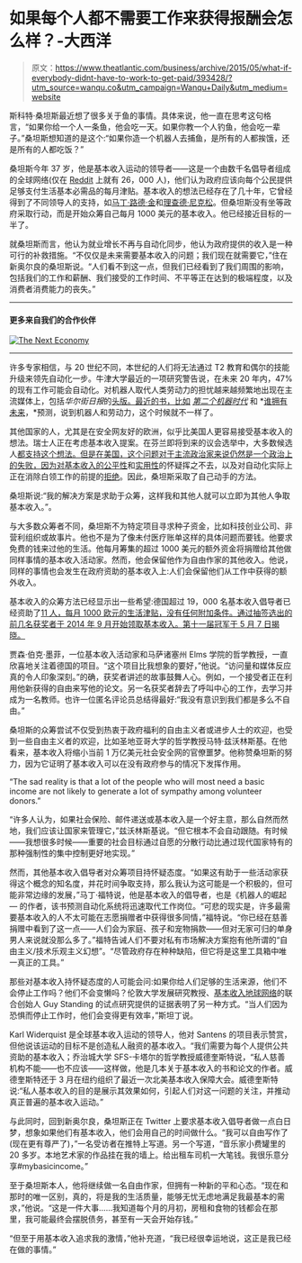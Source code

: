 # 如果每个人都不需要工作来获得报酬会怎么样？-大西洋

> 原文：<https://www.theatlantic.com/business/archive/2015/05/what-if-everybody-didnt-have-to-work-to-get-paid/393428/?utm_source=wanqu.co&utm_campaign=Wanqu+Daily&utm_medium=website>



斯科特·桑坦斯最近想了很多关于鱼的事情。具体来说，他一直在思考这句格言，“如果你给一个人一条鱼，他会吃一天。如果你教一个人钓鱼，他会吃一辈子。”桑坦斯想知道的是这个:“如果你造一个机器人去捕鱼，是所有的人都挨饿，还是所有的人都吃饭？”

桑坦斯今年 37 岁，他是基本收入运动的领导者——这是一个由数千名倡导者组成的全球网络(仅在 [Reddit](http://www.reddit.com/r/BasicIncome/) 上就有 26，000 人)，他们认为政府应该向每个公民提供足够支付生活基本必需品的每月津贴。基本收入的想法已经存在了几十年，它曾经得到了不同领导人的支持，如[马丁·路德·金](https://www.theatlantic.com/business/archive/2013/08/martin-luther-kings-economic-dream-a-guaranteed-income-for-all-americans/279147/)和[理查德·尼克松](https://www.theatlantic.com/politics/archive/2014/08/why-arent-reformicons-pushing-a-guaranteed-basic-income/375600/)。但桑坦斯没有坐等政府采取行动，而是开始众筹自己每月 1000 美元的基本收入。他已经接近目标的一半了。

就桑坦斯而言，他认为就业增长不再与自动化同步，他认为政府提供的收入是一种可行的补救措施。“不仅仅是未来需要基本收入的问题；我们现在就需要它，”住在新奥尔良的桑坦斯说。“人们看不到这一点，但我们已经看到了我们周围的影响，包括我们的工作和薪酬、我们接受的工作时间、不平等正在达到的极端程度，以及消费者消费能力的丧失。”

<aside class="ArticleLegacyHtml_root__oTAAd partner-box custom ArticleLegacyHtml_standard__Qfi5x">

* * *

#### 更多来自我们的合作伙伴

[![The Next Economy](img/aca3664f82680f0809b978786aa6be0a.png)](https://www.theatlantic.com/business/category/next-economy)

* * *

</aside>

许多专家相信，与 20 世纪不同，本世纪的人们将无法通过 T2 教育和偶尔的技能升级来领先自动化一步。牛津大学最近的一项研究警告说，在未来 20 年内，47%的现有工作可能会自动化。对机器人取代人类劳动力的担忧越来越频繁地出现在主流媒体上，包括*华尔街日报*的[头版。最近的书，比如](http://www.wsj.com/articles/what-clever-robots-mean-for-jobs-1424835002) [*第二个机器时代*](http://www.secondmachineage.com) 和 *[谁拥有未来](http://www.jaronlanier.com/futurewebresources.html)，*预测，说到机器人和劳动力，这个时候就不一样了。

其他国家的人，尤其是在安全网友好的欧洲，似乎比美国人更容易接受基本收入的想法。瑞士人正在考虑基本收入提案。在芬兰即将到来的议会选举中，大多数候选人[都支持这个想法。但是在美国，这个问题对于主流政治家来说仍然是一个政治上的失败，因为对基本收入的](http://www.basicincome.org/news/2015/03/finland-parliamentary-candidates/)[公平性](http://www.bloombergview.com/articles/2013-12-04/four-reasons-a-guaranteed-income-won-t-work)和[实用性](http://bleedingheartlibertarians.com/2014/03/a-worry-about-basic-income/)的怀疑挥之不去，以及对自动化实际上正在消除白领工作的前提的[拒绝](http://www.wsj.com/articles/why-we-neednt-fear-the-machines-1417394021)。因此，桑坦斯采取了自己动手的方法。

桑坦斯说:“我的解决方案是求助于众筹，这样我和其他人就可以立即为其他人争取基本收入。”。

与大多数众筹者不同，桑坦斯不为特定项目寻求种子资金，比如科技创业公司、非营利组织或故事片。他也不是为了像未付医疗账单这样的具体问题而要钱。他要求免费的钱来过他的生活。他每月筹集的超过 1000 美元的额外资金将捐赠给其他做同样事情的基本收入活动家。然而，他会保留他作为自由作家的其他收入。他说，同样的事情也会发生在政府资助的基本收入上:人们会保留他们从工作中获得的额外收入。

基本收入的众筹方法已经显示出一些希望:德国超过 19，000 名基本收入倡导者已经资助了[11 人，每月 1000 欧元的生活津贴，没有任何附加条件。通过抽签选出的前几名获奖者于 2014 年 9 月开始领取基本收入。第十一届冠军于 5 月 7 日揭晓。](https://www.mein-grundeinkommen.de/start)

贾森·伯克·墨菲，一位基本收入活动家和马萨诸塞州 Elms 学院的哲学教授，一直欣喜地关注着德国的项目。“这个项目比我想象的要好，”他说。“访问量和媒体反应真的令人印象深刻。”的确，获奖者讲述的故事鼓舞人心。例如，一个接受者正在利用他新获得的自由来写他的论文。另一名获奖者辞去了呼叫中心的工作，去学习并成为一名教师。也许一位匿名评论员总结得最好:“我没有意识到我们都是多么不自由。”

桑坦斯的众筹尝试不仅受到热衷于政府福利的自由主义者或进步人士的欢迎，也受到一些自由主义者的欢迎，比如圣地亚哥大学的哲学教授马特·兹沃林斯基。在他看来，基本收入将缩小当前 1 万亿美元社会安全网的官僚噩梦。他称赞桑坦斯的努力，因为它证明了基本收入可以在没有政府参与的情况下发挥作用。

<aside class="ArticlePullquote_root__YtnHv">“The sad reality is that a lot of the people who will most need a basic income are not likely to generate a lot of sympathy among volunteer donors.”</aside>

“许多人认为，如果社会保险、邮件递送或基本收入是一个好主意，那么自然而然地，我们应该让国家来管理它，”兹沃林斯基说。“但它根本不会自动跟随。有时候——我想很多时候——重要的社会目标通过自愿的分散行动比通过现代国家特有的那种强制性的集中控制更好地实现。”

然而，其他基本收入倡导者对众筹项目持怀疑态度。“如果这有助于一些活动家获得这个概念的知名度，并花时间争取支持，那么我认为这可能是一个积极的，但可能非常边缘的发展，”马丁·福特说，他是基本收入的倡导者，也是《机器人的崛起 — 的作者，该书预测自动化系统将迅速取代工作岗位。“可悲的现实是，许多最需要基本收入的人不太可能在志愿捐赠者中获得很多同情，”福特说。“你已经在慈善捐赠中看到了这一点——人们会为家庭、孩子和宠物捐款——但对无家可归的单身男人来说就没那么多了。”福特告诫人们不要对私有市场解决方案抱有他所谓的“自由主义/技术乐观主义幻想”。“尽管政府存在种种缺陷，但它将是这里工具箱中唯一真正的工具。”

那些对基本收入持怀疑态度的人可能会问:如果你给人们足够的生活来源，他们不会停止工作吗？他们不会变懒吗？伦敦大学发展研究教授、[基本收入地球网络](http://www.basicincome.org)的联合创始人 Guy Standing 的试点研究提供的证据表明了另一种方式。“当人们因为恐惧而停止工作时，他们会变得更有效率，”斯坦丁说。

Karl Widerquist 是全球基本收入运动的领导人，他对 Santens 的项目表示赞赏，但他说该运动的目标不是创造私人融资的基本收入。“我们需要为每个人提供公共资助的基本收入；乔治城大学 SFS-卡塔尔的哲学教授威德奎斯特说，“私人慈善机构不能——也不应该——这样做，他是几本关于基本收入的书和论文的作者。威德奎斯特还于 3 月在纽约组织了最近一次北美基本收入保障大会。威德奎斯特说:“私人基本收入的目的是展示其效果如何，引起人们对这一问题的关注，并推动真正普遍的基本收入运动。”

与此同时，回到新奥尔良，桑坦斯正在 Twitter 上要求基本收入倡导者做一点白日梦，想象如果他们有基本收入，他们会用自己的时间做什么。“我可以自由写作了(现在更有尊严了)，”一名受访者在推特上写道。另一个写道，“音乐家小费罐里的 20 多岁。本地艺术家的作品挂在我的墙上。给出租车司机一大笔钱。我很乐意分享#mybasicincome。”

至于桑坦斯本人，他将继续做一名自由作家，但拥有一种新的平和心态。“现在和那时的唯一区别，真的，将是我的生活质量，能够无忧无虑地满足我最基本的需求，”他说。“这是一件大事……我知道每个月的月初，房租和食物的钱都会在那里，我可能最终会摆脱债务，甚至有一天会开始存钱。”

“但至于用基本收入追求我的激情，”他补充道，“我已经很幸运地说，这正是我已经在做的事情。”

